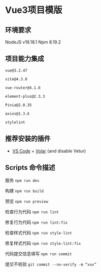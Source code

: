 # Vue3项目模版

## 环境要求
NodeJS v16.18.1
Npm 8.19.2

## 项目能力集成
`vue@3.2.47`

`vite@4.3.0`

`vue-router@4.1.6`

`element-plus@2.3.3`

`Pinia@2.0.35`

`axios@1.3.6`

`stylelint`

## 推荐安装的插件

- [VS Code](https://code.visualstudio.com/) + [Volar](https://marketplace.visualstudio.com/items?itemName=Vue.volar) (and disable Vetur)


## Scripts 命令描述
服务 `npm run dev`

构建 `npm run build`

预览 `npm run preview`

检查行为代码 `npm run lint`

修复行为代码 `npm run lint:fix`

检查样式代码 `npm run style-lint`

修复样式代码 `npm run style-lint:fix`

代码提交信息填写 `npm run commit`

提交不校验 `git commit --no-verify -m “xxx”`